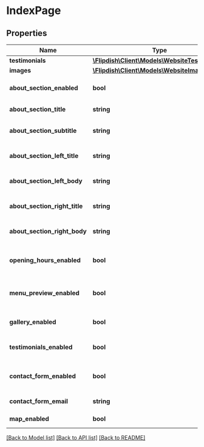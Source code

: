 # IndexPage

## Properties
Name | Type | Description | Notes
------------ | ------------- | ------------- | -------------
**testimonials** | [**\Flipdish\\Client\Models\WebsiteTestimonial[]**](WebsiteTestimonial.md) | Testimonials | [optional] 
**images** | [**\Flipdish\\Client\Models\WebsiteImage[]**](WebsiteImage.md) | Images | [optional] 
**about_section_enabled** | **bool** | About section enabled | [optional] 
**about_section_title** | **string** | About section title | [optional] 
**about_section_subtitle** | **string** | About section sub-title | [optional] 
**about_section_left_title** | **string** | About section title left | [optional] 
**about_section_left_body** | **string** | About section text left | [optional] 
**about_section_right_title** | **string** | About section title right | [optional] 
**about_section_right_body** | **string** | About section text right | [optional] 
**opening_hours_enabled** | **bool** | Opening hours section Enabled | [optional] 
**menu_preview_enabled** | **bool** | Menu Preview section Enabled | [optional] 
**gallery_enabled** | **bool** | Gallery section enabled | [optional] 
**testimonials_enabled** | **bool** | Testimonials section Enabled | [optional] 
**contact_form_enabled** | **bool** | Contact Form section Enabled | [optional] 
**contact_form_email** | **string** | Contact Form Email | [optional] 
**map_enabled** | **bool** | Map section Enabled | [optional] 

[[Back to Model list]](../README.md#documentation-for-models) [[Back to API list]](../README.md#documentation-for-api-endpoints) [[Back to README]](../README.md)


